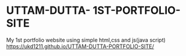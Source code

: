 # UTTAM-DUTTA-  1ST-PORTFOLIO-SITE
My 1st portfolio website using simple html,css and js(java script)
https://ukd1211.github.io/UTTAM-DUTTA-PORTFOLIO-SITE/
